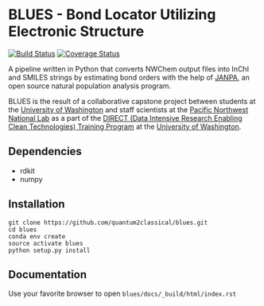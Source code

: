 # BLUES - Bond Locator Utilizing Electronic Structure
[![Build Status](https://travis-ci.org/quantum2classical/blues.svg?branch=master)](https://travis-ci.org/quantum2classical/blues)
[![Coverage Status](https://coveralls.io/repos/github/quantum2classical/blues/badge.svg?branch=master)](https://coveralls.io/github/quantum2classical/blues?branch=master)

A pipeline written in Python that converts NWChem output files into InChI and SMILES strings by estimating bond orders with the help of [JANPA](http://janpa.sourceforge.net/), an open source natural population analysis program.

BLUES is the result of a collaborative capstone project between students at the [University of Washington](https://www.washington.edu) and staff scientists at the [Pacific Northwest National Lab](https://www.pnnl.gov/) as a part of the [DIRECT (Data Intensive Research Enabling Clean Technologies) Training Program](http://depts.washington.edu/uwdirect/) at the [University of Washington](https://www.washington.edu).

## Dependencies
- rdkit
- numpy

## Installation
```
git clone https://github.com/quantum2classical/blues.git
cd blues
conda env create
source activate blues
python setup.py install
```
## Documentation
Use your favorite browser to open `blues/docs/_build/html/index.rst`

